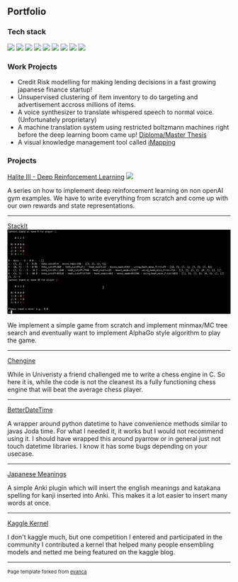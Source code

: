 ## Portfolio

### Tech stack


[<img src="http://spark.apache.org/images/spark-logo-trademark.png" height="75">](https://spark.apache.org)
[<img src="https://www.python.org/static/img/python-logo@2x.png" height="75">](https://python.org)
[<img src="https://upload.wikimedia.org/wikipedia/en/8/85/Scala_logo.png" height="75">](https://scala-lang.org)
[<img src="https://scikit-learn.org/stable/_static/scikit-learn-logo-notext.png" height="75">](https://scikit-learn.org/)
[<img src="https://pandas.pydata.org/static/img/pandas.svg" height="75">](https://pandas.pydata.org/)
[<img src="https://numpy.org/_static/numpy_logo.png" height="75">](https://numpy.org/)
[<img src="https://upload.wikimedia.org/wikipedia/commons/9/93/Amazon_Web_Services_Logo.svg" height="75">](https://aws.amazon.com/de/?nc2=h_lg)
[<img src="https://www.postgresql.org/media/img/about/press/elephant.png" height="75">](https://www.postgresql.org/)
[<img src="https://www.docker.com/sites/default/files/d8/styles/role_icon/public/2019-07/vertical-logo-monochromatic.png?itok=erja9lKc" height="75">](https://www.docker.com/)



### Work Projects

- Credit Risk modelling for making lending decisions in a fast growing japanese finance startup! 
- Unsupervised clustering of item inventory to do targeting and advertisement accross millions of items.
- A voice synthesizer to translate whispered speech to normal voice. (Unfortunately proprietary)
- A machine translation system using restricted boltzmann machines right before the deep learning boom came up! [Diploma/Master Thesis](http://isl.anthropomatik.kit.edu/cmu-kit/english/5222.php)
- A visual knowledge management tool called [iMapping](www.imapping.info)

### Projects

[Halite III - Deep Reinforcement Learning](https://github.com/hsperr/halite-3-reinforcment)
<img src="https://user-images.githubusercontent.com/1778723/72680785-25c3af00-3abe-11ea-909d-109d440b0fde.gif"/>

A series on how to implement deep reinforcement learning on non openAI gym examples. We have to write everything from scratch and come up with our own rewards and state representations.

---
[StackIt](https://github.com/hsperr/StackIt)
<img src="images/stackit.gif?raw=true"/>

We implement a simple game from scratch and implement minmax/MC tree search and eventually want to implement AlphaGo style algorithm to play the game.
<!-- <img src="images/dummy_thumbnail.jpg?raw=true"/> -->

---
[Chengine](https://github.com/hsperr/Chengine)

While in Univeristy a friend challenged me to write a chess engine in C. So here it is, while the code is not the cleanest its a fully functioning chess engine that will beat the average chess player.
<!-- <img src="images/dummy_thumbnail.jpg?raw=true"/> -->

---
[BetterDateTime](https://github.com/hsperr/BetterDateTime)

A wrapper around python datetime to have convenience methods similar to javas Joda time. For what I needed it, it works but I would not recommend using it. I should have wrapped this around pyarrow or in general just not touch datetime libraries. I know it has some bugs depending on your usecase.

---
[Japanese Meanings](https://github.com/hsperr/japanese_meanings)

A simple Anki plugin which will insert the english meanings and katakana spelling for kanji inserted into Anki. This makes it a lot easier to insert many words at once.


---
[Kaggle Kernel](https://www.kaggle.com/hsperr/finding-ensamble-weights)

I don't kaggle much, but one competition I entered and participated in the community I contributed a kernel that helped many people ensembling models and netted me being featured on the kaggle blog.


---
<p style="font-size:11px">Page template forked from <a href="https://github.com/evanca/quick-portfolio">evanca</a></p>
<!-- Remove above link if you don't want to attibute -->
